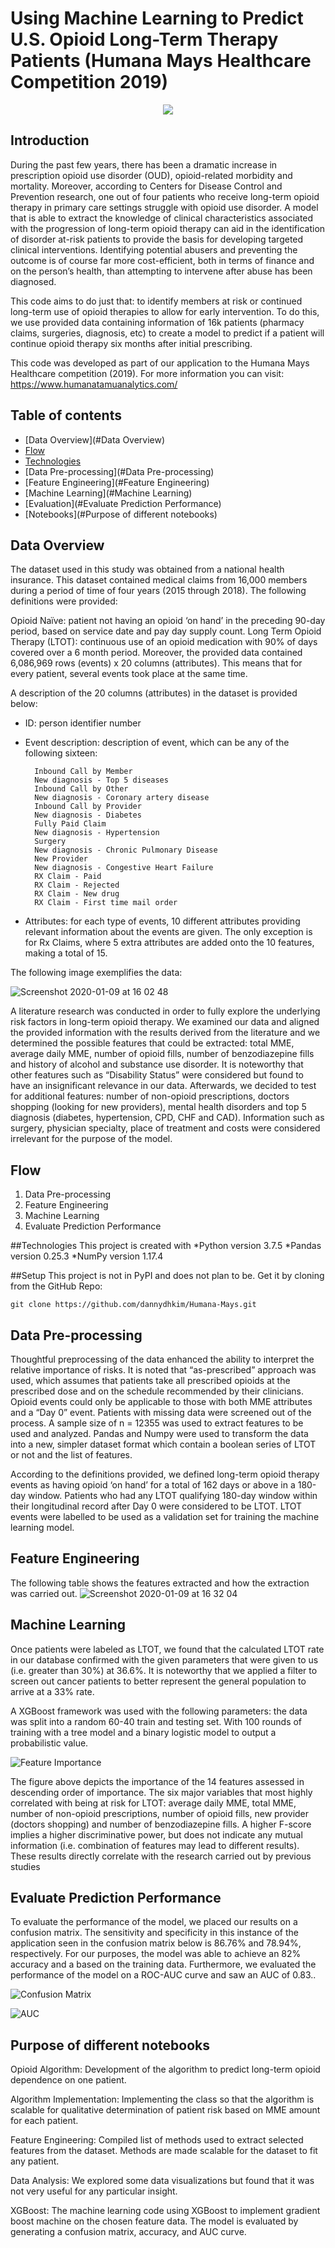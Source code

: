 # Using Machine Learning to Predict U.S. Opioid Long-Term Therapy Patients (Humana Mays Healthcare Competition 2019)

<p align = "center">
<img src="https://user-images.githubusercontent.com/54824400/72117856-0b424680-3304-11ea-8ec4-ecda15d87b61.png"/>
        </p>

## Introduction
During the past few years, there has been a dramatic increase in prescription opioid use disorder (OUD), opioid-related morbidity and mortality. Moreover, according to Centers for Disease Control and Prevention research, one out of four patients who receive long-term opioid therapy in primary care settings struggle with opioid use disorder. A model that is able to extract the knowledge of clinical characteristics associated with the progression of long-term opioid therapy can aid in the identification of disorder at-risk patients to provide the basis for developing targeted clinical interventions. Identifying potential abusers and preventing the outcome is of course far more cost-efficient, both in terms of finance and on the person’s health, than attempting to intervene after abuse has been diagnosed.

This code aims to do just that: to identify members at risk or continued long-term use of opioid therapies to allow for early intervention. To do this, we use provided data containing information of 16k patients (pharmacy claims, surgeries, diagnosis, etc) to create a model to predict if a patient will continue opioid therapy six months after initial prescribing. 

This code was developed as part of our application to the Humana Mays Healthcare competition (2019). For more information you can visit: https://www.humanatamuanalytics.com/

## Table of contents
* [Data Overview](#Data Overview)
* [Flow](#Flow)
* [Technologies](#Technologies)
* [Data Pre-processing](#Data Pre-processing)
* [Feature Engineering](#Feature Engineering)
* [Machine Learning](#Machine Learning)
* [Evaluation](#Evaluate Prediction Performance)
* [Notebooks](#Purpose of different notebooks)

## Data Overview
The dataset used in this study was obtained from a national health insurance. This dataset contained medical claims from 16,000 members during a period of time of four years (2015 through 2018). The following definitions were provided:

Opioid Naïve: patient not having an opioid ‘on hand’ in the preceding 90-day period, based on service date and pay day supply count.
Long Term Opioid Therapy (LTOT): continuous use of an opioid medication with 90% of days covered over a 6 month period.
Moreover, the provided data contained 6,086,969 rows (events) x 20 columns (attributes). This means that for every patient, several events took place at the same time. 

A description of the 20 columns (attributes)  in the dataset is provided below:

- ID: person identifier number
- Event description: description of event, which can be any of the following sixteen:

        Inbound Call by Member
        New diagnosis - Top 5 diseases
        Inbound Call by Other
        New diagnosis - Coronary artery disease
        Inbound Call by Provider
        New diagnosis - Diabetes
        Fully Paid Claim
        New diagnosis - Hypertension
        Surgery
        New diagnosis - Chronic Pulmonary Disease
        New Provider
        New diagnosis - Congestive Heart Failure
        RX Claim - Paid
        RX Claim - Rejected
        RX Claim - New drug
        RX Claim - First time mail order
- Attributes: for each type of events, 10 different attributes providing relevant information about the events are given. The only exception is for Rx Claims, where 5 extra attributes are added onto the 10 features, making a total of 15. 

The following image exemplifies the data: 

![Screenshot 2020-01-09 at 16 02 48](https://user-images.githubusercontent.com/55929915/72115058-84d53700-32fa-11ea-95c0-d2c310796649.png)

A literature research was conducted in order to fully explore the underlying risk factors in long-term opioid therapy. We examined our data and aligned the provided information with the results derived from the literature and we determined the possible features that could be extracted: total MME, average daily MME, number of opioid fills, number of benzodiazepine fills and history of alcohol and substance use disorder. It is noteworthy that other features such as “Disability Status” were considered but found to have an insignificant relevance in our data. Afterwards, we decided to test for additional features: number of non-opioid prescriptions, doctors shopping (looking for new providers), mental health disorders and top 5 diagnosis (diabetes, hypertension, CPD, CHF and CAD). Information such as surgery, physician specialty, place of treatment and costs were considered irrelevant for the purpose of the model.

## Flow
1. Data Pre-processing
2. Feature Engineering
3. Machine Learning
4. Evaluate Prediction Performance

##Technologies
This project is created with 
*Python version 3.7.5
*Pandas version 0.25.3
*NumPy version 1.17.4

##Setup
This project is not in PyPI and does not plan to be. Get it by cloning from the GitHub Repo:
```
git clone https://github.com/dannydhkim/Humana-Mays.git
```

## Data Pre-processing
Thoughtful preprocessing of the data enhanced  the ability to interpret the relative importance of risks. It is noted that “as-prescribed” approach was used, which assumes that patients take all prescribed opioids at the prescribed dose and on the schedule recommended by their clinicians. Opioid events could only be applicable to those with both MME attributes and a “Day 0” event. Patients with missing data were screened out of the process. A sample size of n = 12355 was used to extract features to be used and analyzed. Pandas and Numpy were used to transform the data into a new, simpler dataset format which contain a boolean series of LTOT or not and the list of features.

According to the definitions provided, we defined long-term opioid therapy events as having opioid ‘on hand’ for a total of 162 days or above in a 180-day window. Patients who had any LTOT qualifying 180-day window within their longitudinal record after Day 0 were considered to be LTOT. LTOT events were labelled to be used as a validation set for training the machine learning model. 

## Feature Engineering
The following table shows the features extracted and how the extraction was carried out.
![Screenshot 2020-01-09 at 16 32 04](https://user-images.githubusercontent.com/55929915/72116091-f8c50e80-32fd-11ea-9bcb-2c6473f59ced.png)

## Machine Learning
Once patients were labeled as LTOT, we found that the calculated LTOT rate in our database confirmed with the given parameters that were given to us (i.e. greater than 30%) at 36.6%. It is noteworthy that we applied a filter to screen out cancer patients to better represent the general population to arrive at a 33% rate.

A XGBoost framework was used with the following parameters: the data was split into a random 60-40 train and testing set. With 100 rounds of training with a tree model and a binary logistic model to output a probabilistic value.

![Feature Importance](https://user-images.githubusercontent.com/54824400/72118017-96234100-3304-11ea-8fc9-6863e8a0de0e.png)

The figure above depicts the importance of the 14 features assessed in descending order of importance. The six major variables that most highly correlated with being at risk for LTOT: average daily MME, total MME, number of non-opioid prescriptions, number of opioid fills, new provider (doctors shopping) and number of benzodiazepine fills. A higher F-score implies a higher discriminative power, but does not indicate any mutual information (i.e. combination of features may lead to different results).  These results directly correlate with the research carried out by previous studies 

## Evaluate Prediction Performance
To evaluate the performance of the model, we placed our results on a confusion matrix. The sensitivity and specificity in this instance of the application seen in the confusion matrix below is 86.76% and 78.94%, respectively. For our purposes, the model was able to achieve an 82% accuracy and a  based on the training data. Furthermore, we evaluated the performance of the model on a ROC-AUC curve and saw an AUC of 0.83.. 

![Confusion Matrix](https://user-images.githubusercontent.com/54824400/72118085-e7cbcb80-3304-11ea-8e53-8ba0c9d2624f.png)

![AUC](https://user-images.githubusercontent.com/54824400/72118105-f9ad6e80-3304-11ea-95c4-01956a33eda0.png)

## Purpose of different notebooks
Opioid Algorithm: Development of the algorithm to predict long-term opioid dependence on one patient.

Algorithm Implementation: Implementing the class so that the algorithm is scalable for qualitative determination of patient risk based on MME amount for each patient.

Feature Engineering: Compiled list of methods used to extract selected features from the dataset. Methods are made scalable for the dataset to fit any patient.

Data Analysis: We explored some data visualizations but found that it was not very useful for any particular insight.

XGBoost: The machine learning code using XGBoost to implement gradient boost machine on the chosen feature data. The model is evaluated by generating a confusion matrix, accuracy, and AUC curve.

